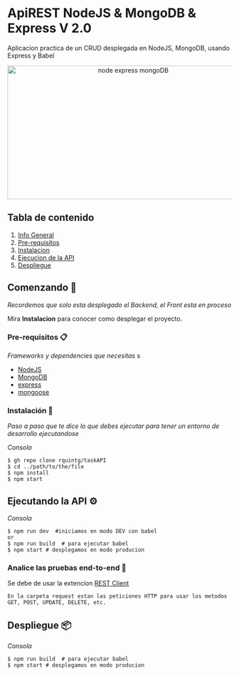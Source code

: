 # ApiREST NodeJS & MongoDB & Express V 2.0

Aplicacion practica de un CRUD desplegada en NodeJS, MongoDB, usando Express y Babel

<p align="center">
<img src="https://miro.medium.com/max/1400/1*M10QaO1mZCk_jvH2EBNmaQ.jpeg" style="width:550px !important; height:300px !important" alt="node express mongoDB"></a>
</p>

## Tabla de contenido
1. [Info General](#Tabla-de-contenido)
2. [Pre-requisitos](#Pre-requisitos-)
3. [Instalacion](#Instalación-)
4. [Ejecucion de la API](#Ejecutando-la-API-)
5. [Despliegue](#Despliegue-)

## Comenzando 🚀

_Recordemos que solo esta desplegado el Backend, el Front esta en proceso_

Mira **Instalacion** para conocer como desplegar el proyecto.


### Pre-requisitos 📋

_Frameworks y dependencies que necesitas_
s

- [NodeJS](https://nodejs.org/es/download/)
- [MongoDB](https://cloud.mongodb.com/)
- [express](https://expressjs.com/es/)
- [mongoose](https://mongoosejs.com/)


### Instalación 🔧

_Paso a paso que te dice lo que debes ejecutar para tener un entorno de desarrollo ejecutandose_

_Consola_

```
$ gh repo clone rquintg/taskAPI
$ cd ../path/to/the/file
$ npm install
$ npm start

```


## Ejecutando la API ⚙️

_Consola_
```
$ npm run dev  #iniciamos en modo DEV con babel
or
$ npm run build  # para ejecutar babel
$ npm start # desplegamos en modo producion
```

### Analice las pruebas end-to-end 🔩

Se debe de usar la extencion [REST Client](https://marketplace.visualstudio.com/items?itemName=humao.rest-client)


```
En la carpeta request estan las peticiones HTTP para usar los metodos GET, POST, UPDATE, DELETE, etc.
```


## Despliegue 📦

_Consola_
```
$ npm run build  # para ejecutar babel
$ npm start # desplegamos en modo producion
```